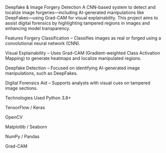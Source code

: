 Deepfake & Image Forgery Detection
A CNN-based system to detect and localize image forgeries—including AI-generated manipulations like DeepFakes—using Grad-CAM for visual explainability. This project aims to assist digital forensics by highlighting tampered regions in images and enhancing model transparency.

Features
Forgery Classification – Classifies images as real or forged using a convolutional neural network (CNN).

Visual Explainability – Uses Grad-CAM (Gradient-weighted Class Activation Mapping) to generate heatmaps and localize manipulated regions.

Deepfake Detection – Focused on identifying AI-generated image manipulations, such as DeepFakes.

Digital Forensics Aid – Supports analysts with visual cues on tampered image sections.

Technologies Used
Python 3.8+

TensorFlow / Keras

OpenCV

Matplotlib / Seaborn

NumPy / Pandas

Grad-CAM
